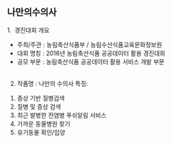 ## 나만의수의사
1.  경진대회 개요    <br>
- 주최/주관 : 농림축산식품부 / 농림수산식품교육문화정보원    <br>
- 대회 명칭 : 2016년 농림축산식품 공공데이터 활용 경진대회    <br>
- 공모 부문 : 농림축산식품 공공데이터 활용 서비스 개발 부문 <br><Br>

2. 작품명 : 나만의 수의사 특징:    <br>
1) 증상 기반 질병검색<br>
2) 질병 및 증상 검색  <Br>
3) 최근 발병한 전염병 푸쉬알림 서비스    <br>
4) 가까운 동물병원 찾기  <Br>
5) 유기동물 확인/입양
